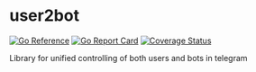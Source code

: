# user2bot
[![Go Reference](https://pkg.go.dev/badge/github.com/DomesticMoth/user2bot.svg)](https://pkg.go.dev/github.com/DomesticMoth/user2bot)
[![Go Report Card](https://goreportcard.com/badge/github.com/DomesticMoth/user2bot)](https://goreportcard.com/report/github.com/DomesticMoth/user2bot)
[![Coverage Status](https://coveralls.io/repos/github/DomesticMoth/user2bot/badge.svg?branch=master)](https://coveralls.io/github/DomesticMoth/user2bot?branch=master)

Library for unified controlling of both users and bots in telegram
